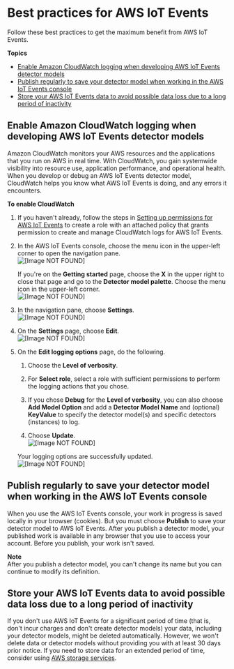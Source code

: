 # Best practices for AWS IoT Events<a name="best-practices"></a>

Follow these best practices to get the maximum benefit from AWS IoT Events\.

**Topics**
+ [Enable Amazon CloudWatch logging when developing AWS IoT Events detector models](#best-practices-cw-logs)
+ [Publish regularly to save your detector model when working in the AWS IoT Events console](#best-practices-console)
+ [Store your AWS IoT Events data to avoid possible data loss due to a long period of inactivity](#best-practices-inactivity)

## Enable Amazon CloudWatch logging when developing AWS IoT Events detector models<a name="best-practices-cw-logs"></a>

Amazon CloudWatch monitors your AWS resources and the applications that you run on AWS in real time\. With CloudWatch, you gain systemwide visibility into resource use, application performance, and operational health\. When you develop or debug an AWS IoT Events detector model, CloudWatch helps you know what AWS IoT Events is doing, and any errors it encounters\.

**To enable CloudWatch**

1. If you haven't already, follow the steps in [Setting up permissions for AWS IoT Events](iotevents-start.md#iotevents-permissions) to create a role with an attached policy that grants permission to create and manage CloudWatch logs for AWS IoT Events\.

1. In the AWS IoT Events console, choose the menu icon in the upper\-left corner to open the navigation pane\.  
![\[Image NOT FOUND\]](http://docs.aws.amazon.com/iotevents/latest/developerguide/images/start.png)

   If you're on the **Getting started** page, choose the **X** in the upper right to close that page and go to the **Detector model palette**\. Choose the menu icon in the upper\-left corner\.  
![\[Image NOT FOUND\]](http://docs.aws.amazon.com/iotevents/latest/developerguide/images/welcomeX.png)

1. In the navigation pane, choose **Settings**\.  
![\[Image NOT FOUND\]](http://docs.aws.amazon.com/iotevents/latest/developerguide/images/left-nav.png)

1. On the **Settings** page, choose **Edit**\.  
![\[Image NOT FOUND\]](http://docs.aws.amazon.com/iotevents/latest/developerguide/images/settings.png)

1. On the **Edit logging options** page, do the following\.

   1.  Choose the **Level of verbosity**\.

   1. For **Select role**, select a role with sufficient permissions to perform the logging actions that you chose\.

   1. If you chose **Debug** for the **Level of verbosity**, you can also choose **Add Model Option** and add a **Detector Model Name** and \(optional\) **KeyValue** to specify the detector model\(s\) and specific detectors \(instances\) to log\.

   1. Choose **Update**\.  
![\[Image NOT FOUND\]](http://docs.aws.amazon.com/iotevents/latest/developerguide/images/edit-logging-options.png)

   Your logging options are successfully updated\.  
![\[Image NOT FOUND\]](http://docs.aws.amazon.com/iotevents/latest/developerguide/images/logging-options-updated.png)

## Publish regularly to save your detector model when working in the AWS IoT Events console<a name="best-practices-console"></a>

When you use the AWS IoT Events console, your work in progress is saved locally in your browser \(cookies\)\. But you must choose **Publish** to save your detector model to AWS IoT Events\. After you publish a detector model, your published work is available in any browser that you use to access your account\. Before you publish, your work isn't saved\. 

**Note**  
After you publish a detector model, you can't change its name but you can continue to modify its definition\.

## Store your AWS IoT Events data to avoid possible data loss due to a long period of inactivity<a name="best-practices-inactivity"></a>

If you don't use AWS IoT Events for a significant period of time \(that is, don't incur charges and don't create detector models\) your data, including your detector models, might be deleted automatically\. However, we won't delete data or detector models without providing you with at least 30 days prior notice\. If you need to store data for an extended period of time, consider using [AWS storage services](https://docs.aws.amazon.com/whitepapers/latest/cost-optimization-storage-optimization/aws-storage-services.html)\.